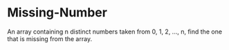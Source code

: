 # Missing-Number
 An array containing n distinct numbers taken from 0, 1, 2, ..., n, find the one that is missing from the array.
